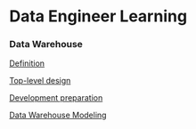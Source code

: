 # Data Engineer Learning
### Data Warehouse
[Definition](https://github.com/NorthShip/Data-Engineer-Learning/blob/main/DWH/Chapter%201.md)  

[Top-level design](https://github.com/NorthShip/Data-Engineer-Learning/blob/main/DWH/Chapter%202.md)

[Development preparation](https://github.com/NorthShip/Data-Engineer-Learning/blob/main/DWH/Chapter%203.md)

[Data Warehouse Modeling](https://github.com/NorthShip/Data-Engineer-Learning/blob/main/DWH/Chapter%205.md)